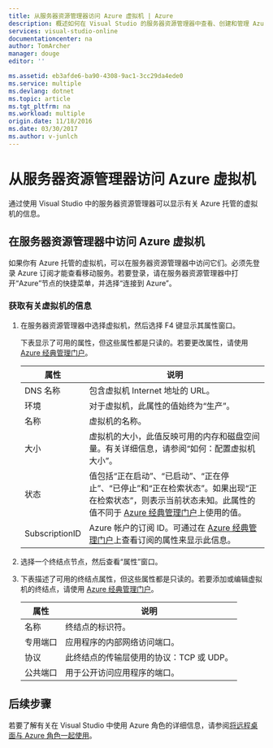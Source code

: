 ```yaml
---
title: 从服务器资源管理器访问 Azure 虚拟机 | Azure
description: 概述如何在 Visual Studio 的服务器资源管理器中查看、创建和管理 Azure 虚拟机 (VM)。
services: visual-studio-online
documentationcenter: na
author: TomArcher
manager: douge
editor: ''

ms.assetid: eb3afde6-ba90-4308-9ac1-3cc29da4ede0
ms.service: multiple
ms.devlang: dotnet
ms.topic: article
ms.tgt_pltfrm: na
ms.workload: multiple
origin.date: 11/18/2016
ms.date: 03/30/2017
ms.author: v-junlch
---
```


# 从服务器资源管理器访问 Azure 虚拟机
通过使用 Visual Studio 中的服务器资源管理器可以显示有关 Azure 托管的虚拟机的信息。

## 在服务器资源管理器中访问 Azure 虚拟机
如果你有 Azure 托管的虚拟机，可以在服务器资源管理器中访问它们。必须先登录 Azure 订阅才能查看移动服务。若要登录，请在服务器资源管理器中打开“Azure”节点的快捷菜单，并选择“连接到 Azure”。

### 获取有关虚拟机的信息
1. 在服务器资源管理器中选择虚拟机，然后选择 F4 键显示其属性窗口。

    下表显示了可用的属性，但这些属性都是只读的。若要更改属性，请使用 [Azure 经典管理门户](https://manage.windowsazure.cn)。

    | 属性 | 说明 | 
    | --- | --- | 
    | DNS 名称 | 包含虚拟机 Internet 地址的 URL。| 
    | 环境 | 对于虚拟机，此属性的值始终为“生产”。| 
    | 名称 | 虚拟机的名称。| 
    | 大小 | 虚拟机的大小，此值反映可用的内存和磁盘空间量。有关详细信息，请参阅“如何：配置虚拟机大小”。| 
    | 状态 | 值包括“正在启动”、“已启动”、“正在停止”、“已停止”和“正在检索状态”。如果出现“正在检索状态”，则表示当前状态未知。此属性的值不同于 [Azure 经典管理门户](https://manage.windowsazure.cn)上使用的值。| 
    | SubscriptionID | Azure 帐户的订阅 ID。可通过在 [Azure 经典管理门户](https://manage.windowsazure.cn)上查看订阅的属性来显示此信息。|
2. 选择一个终结点节点，然后查看“属性”窗口。
3. 下表描述了可用的终结点属性，但这些属性都是只读的。若要添加或编辑虚拟机的终结点，请使用 [Azure 经典管理门户](https://manage.windowsazure.cn)。

    | 属性 | 说明 | 
    | --- | --- | 
    | 名称 | 终结点的标识符。| 
    | 专用端口 | 应用程序的内部网络访问端口。| 
    | 协议 | 此终结点的传输层使用的协议：TCP 或 UDP。| 
    | 公共端口 | 用于公开访问应用程序的端口。|

## 后续步骤
若要了解有关在 Visual Studio 中使用 Azure 角色的详细信息，请参阅[将远程桌面与 Azure 角色一起使用](./vs-azure-tools-remote-desktop-roles.md)。

<!---HONumber=Mooncake_0320_2017-->
<!-- Update_Description: wording update -->